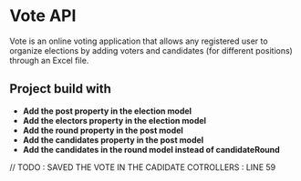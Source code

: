 # **Vote API**

Vote is an online voting application that allows any registered user to organize elections by adding voters and candidates (for different positions) through an Excel file.

## Project build with

-   **Add the post property in the election model**
-   **Add the electors property in the election model**
-   **Add the round property in the post model**
-   **Add the candidates property in the post model**
-   **Add the candidates in the round model instead of candidateRound**

// TODO : SAVED THE VOTE IN THE CADIDATE COTROLLERS : LINE 59
